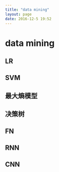 ```yaml
---
title: "data mining"
layout: page
date: 2016-12-5 19:52
---
```


# data mining #

## LR ##

## SVM ##

## 最大熵模型 ##

## 决策树 ##

## FN ##

## RNN ##

## CNN ## 
